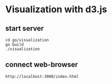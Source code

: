 # Visualization with d3.js

## start server

    cd go/visualization
    go build
    ./visualization

## connect web-browser

    http://localhost:3000/index.html

